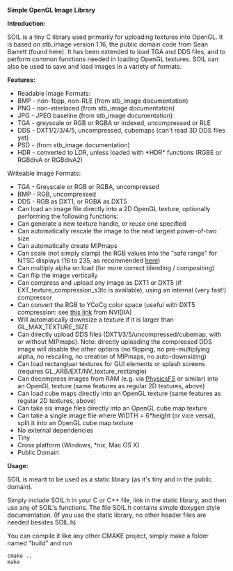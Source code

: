 **Simple OpenGL Image Library**


**Introduction:**  

SOIL is a tiny C library used primarily for uploading textures into OpenGL. It is based on stb_image version 1.16, the public domain code from Sean Barrett (found here). It has been extended to load TGA and DDS files, and to perform common functions needed in loading OpenGL textures. SOIL can also be used to save and load images in a variety of formats.

**Features:** 

  *   Readable Image Formats: 
  *   BMP - non-1bpp, non-RLE (from stb_image documentation) 
  *   PNG - non-interlaced (from stb_image documentation) 
  *   JPG - JPEG baseline (from stb_image documentation) 
  *   TGA - greyscale or RGB or RGBA or indexed, uncompressed or RLE 
  *   DDS - DXT1/2/3/4/5, uncompressed, cubemaps (can't read 3D DDS files yet) 
  *   PSD - (from stb_image documentation) 
  *   HDR - converted to LDR, unless loaded with \*HDR\* functions (RGBE or RGBdivA or RGBdivA2) 

Writeable Image Formats: 
  *   TGA - Greyscale or RGB or RGBA, uncompressed 
  *   BMP - RGB, uncompressed 
  *   DDS - RGB as DXT1, or RGBA as DXT5
  *   Can load an image file directly into a 2D OpenGL texture, optionally performing the following functions: 
  *   Can generate a new texture handle, or reuse one specified 
  *   Can automatically rescale the image to the next largest power-of-two size 
  *   Can automatically create MIPmaps 
  *   Can scale (not simply clamp) the RGB values into the "safe range" for NTSC displays (16 to 235, as recommended [here][1]) 
  *   Can multiply alpha on load (for more correct blending / compositing) 
  *   Can flip the image vertically 
  *   Can compress and upload any image as DXT1 or DXT5 (if EXT\_texture\_compression_s3tc is available), using an internal (very fast!) compressor 
  *   Can convert the RGB to YCoCg color space (useful with DXT5 compression: see [this link][2] from NVIDIA) 
  *   Will automatically downsize a texture if it is larger than GL\_MAX\_TEXTURE_SIZE 
  *   Can directly upload DDS files (DXT1/3/5/uncompressed/cubemap, with or without MIPmaps). Note: directly uploading the compressed DDS image will disable the other options (no flipping, no pre-multiplying alpha, no rescaling, no creation of MIPmaps, no auto-downsizing) 
  *   Can load rectangluar textures for GUI elements or splash screens (requires GL\_ARB/EXT/NV\_texture_rectangle) 
  *   Can decompress images from RAM (e.g. via [PhysicsFS][3] or similar) into an OpenGL texture (same features as regular 2D textures, above) 
  *   Can load cube maps directly into an OpenGL texture (same features as regular 2D textures, above) 
  *   Can take six image files directly into an OpenGL cube map texture 
  *   Can take a single image file where WIDTH = 6*height (or vice versa), split it into an OpenGL cube map texture 
  *   No external dependencies 
  *   Tiny 
  *   Cross platform (Windows, *nix, Mac OS X) 
  *   Public Domain 

**Usage:**  

SOIL is meant to be used as a static library (as it's tiny and in the public domain). 

Simply include SOIL.h in your C or C++ file, link in the static library, and then use any of SOIL's functions. The file SOIL.h contains simple doxygen style documentation. (If you use the static library, no other header files are needed besides SOIL.h)

You can compile it like any other CMAKE project, simply make a folder named "build" and run
```
cmake ..
make

```

  [1]: http://msdn2.microsoft.com/en-us/library/bb174608.aspx#NTSC_Suggestions
  [2]: http://developer.nvidia.com/object/real-time-ycocg-dxt-compression.html
  [3]: http://icculus.org/physfs/
